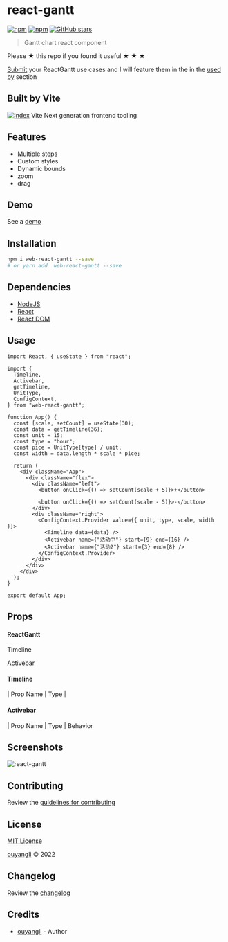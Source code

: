 # react-gantt

[![npm](https://img.shields.io/npm/v/react-gantt.svg?style=flat-square)](https://www.npmjs.com/package/web-react-gantt)
[![npm](https://img.shields.io/npm/dt/react-gantt.svg?style=flat-square)](https://www.npmjs.com/package/web-react-gantt)
[![GitHub stars](https://img.shields.io/github/stars/codejamninja/react-gantt.svg?style=social&label=Stars)](https://github.com/bjtqti/gantt)

> Gantt chart react component

Please ★ this repo if you found it useful ★ ★ ★

[Submit](https://github.com/bjtqti/gantt/issues/new) your ReactGantt use cases and
I will feature them in the in the [used by](#used-by) section

## Built by Vite

[![index](https://vitejs.cn/logo.svg)](https://vitejs.cn/config/#build-rollupoptions)
Vite
Next generation frontend tooling

## Features

- Multiple steps
- Custom styles
- Dynamic bounds
- zoom
- drag

## Demo

See a [demo](https://github.com/bjtqti/gantt)

## Installation

```sh
npm i web-react-gantt --save
# or yarn add  web-react-gantt --save
```

## Dependencies

- [NodeJS](https://nodejs.org)
- [React](https://reactjs.org)
- [React DOM](https://reactjs.org/docs/react-dom.html)

## Usage

```tsx
import React, { useState } from "react";

import {
  Timeline,
  Activebar,
  getTimeline,
  UnitType,
  ConfigContext,
} from "web-react-gantt";

function App() {
  const [scale, setCount] = useState(30);
  const data = getTimeline(36);
  const unit = 15;
  const type = "hour";
  const pice = UnitType[type] / unit;
  const width = data.length * scale * pice;

  return (
    <div className="App">
      <div className="flex">
        <div className="left">
          <button onClick={() => setCount(scale + 5)}>+</button>

          <button onClick={() => setCount(scale - 5)}>-</button>
        </div>
        <div className="right">
          <ConfigContext.Provider value={{ unit, type, scale, width }}>
            <Timeline data={data} />
            <Activebar name={"活动中"} start={9} end={16} />
            <Activebar name={"活动2"} start={3} end={8} />
          </ConfigContext.Provider>
        </div>
      </div>
    </div>
  );
}

export default App;
```

## Props

#### ReactGantt

Timeline

Activebar

#### Timeline

| Prop Name | Type |

#### Activebar

| Prop Name | Type | Behavior

## Screenshots

![react-gantt](https://github.com/bjtqti/gantt/tree/master/20220818162735.jpg)

## Contributing

Review the [guidelines for contributing](https://github.com/bjtqti/gantt/blob/master/CONTRIBUTING.md)

## License

[MIT License](https://github.com/bjtqti/gantt/blob/master/LICENSE)

[ouyangli](email:278500368@qq.com) © 2022

## Changelog

Review the [changelog](https://github.com/bjtqti/gantt/blob/master/CHANGELOG.md)

## Credits

- [ouyangli](email:278500368@qq.com) - Author
